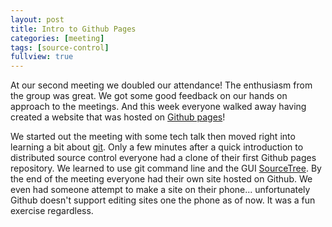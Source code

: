 ```yaml
---
layout: post
title: Intro to Github Pages
categories: [meeting]
tags: [source-control]
fullview: true
---
```


At our second meeting we doubled our attendance!  The enthusiasm from the group was great.  We got some good feedback on our hands on approach to the meetings. And this week everyone walked away having created a website that was hosted on [Github pages](https://pages.github.com/)!

We started out the meeting with some tech talk then moved right into learning a bit about [git](http://git-scm.com/).  Only a few minutes after a quick introduction to distributed source control everyone had a clone of their first Github pages repository.  We learned to use git command line and the GUI [SourceTree](http://www.sourcetreeapp.com/).  By the end of the meeting everyone had their own site hosted on Github.  We even had someone attempt to make a site on their phone... unfortunately Github doesn't support editing sites one the phone as of now.  It was a fun exercise regardless.

